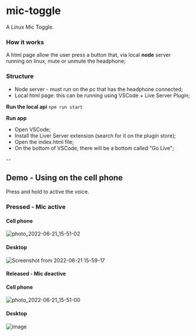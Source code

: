 # mic-toggle
A Linux Mic Toggle.

### How it works
A html page allow the user press a button that, via local **node** server running on linux, mute or unmute the headphone;

### Structure
- Node server - must run on the pc that has the headphone connected;
- Local html page: this can be running using VSCode + Live Server Plugin;

**Run the local api**
`npm run start`

**Run app** 
- Open VSCode; 
- Install the Liver Server extension (search for it on the plugin store);
- Open the index.html file;
- On the bottom of VSCode, there will be a bottom called "Go Live";

--

## Demo - Using on the cell phone

Press and hold to active the voice.

### Pressed - Mic active
#### Cell phone
![photo_2022-06-21_15-51-02](https://user-images.githubusercontent.com/4037226/174876001-cc283fc1-0330-4902-83a9-c4093ac5caa0.jpg)
#### Desktop
![Screenshot from 2022-06-21 15-59-17](https://user-images.githubusercontent.com/4037226/174877410-79705cf0-ceed-48e8-b070-6d4fe3d29377.png)


#### Released - Mic deactive
#### Cell phone
![photo_2022-06-21_15-51-00](https://user-images.githubusercontent.com/4037226/174876012-7191a086-37c0-4b39-99ff-a09ff2aab750.jpg)
#### Desktop
![image](https://user-images.githubusercontent.com/4037226/174877370-8bbf8908-fd0e-4cd2-98bf-0099f025df8a.png)

